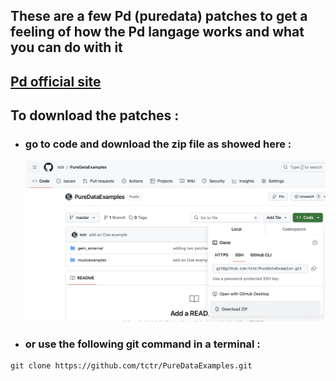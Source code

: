 ## These are a few Pd (puredata) patches to get a feeling of how the Pd langage works and what you can do with it

## [Pd official site ](https://puredata.info)

## To download the patches :
- ### go to code and download the zip file as showed here :
  ![Download as zip](./Doc/downloadgithub.png)

- ### or use the following git command in a terminal : 
```
git clone https://github.com/tctr/PureDataExamples.git
```